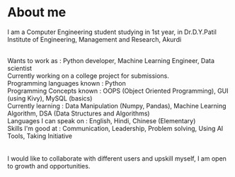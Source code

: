 # About me
I am a Computer Engineering student studying in 1st year, in Dr.D.Y.Patil Institute of Engineering, Management and Research, Akurdi

<br> Wants to work as : Python developer, Machine Learning Engineer,  Data scientist
<br> Currently working on a college project for submissions.
<br> Programming languages known : Python
<br> Programming Concepts known : OOPS (Object Oriented Programming), GUI (using Kivy), MySQL (basics)
<br> Currently learning : Data Manipulation (Numpy, Pandas), Machine Learning Algorithm, DSA (Data Structures and Algorithms)
<br> Languages I can speak on : English, Hindi, Chinese (Elementary)
<br> Skills I'm good at : Communication, Leadership, Problem solving, Using AI Tools, Taking Initiative
<br> <br><br>
I would like to collaborate with different users and upskill myself, I am open to growth and opportunities.

<!--
**Ruhan-Saad-Dave/Ruhan-Saad-Dave** is a ✨ _special_ ✨ repository because its `README.md` (this file) appears on your GitHub profile.

Here are some ideas to get you started:

- 🔭 I’m currently working on ...
- 🌱 I’m currently learning ...
- 👯 I’m looking to collaborate on ...
- 🤔 I’m looking for help with ...
- 💬 Ask me about ...
- 📫 How to reach me: ...
- 😄 Pronouns: ...
- ⚡ Fun fact: ...
-->
